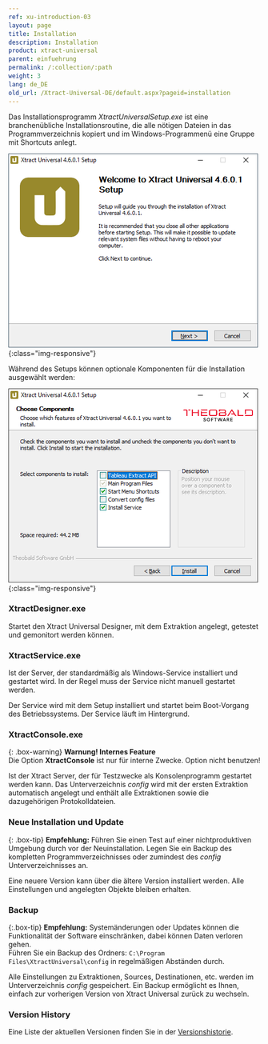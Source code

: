 ```yaml
---
ref: xu-introduction-03
layout: page
title: Installation
description: Installation
product: xtract-universal
parent: einfuehrung
permalink: /:collection/:path
weight: 3
lang: de_DE
old_url: /Xtract-Universal-DE/default.aspx?pageid=installation
---
```


Das Installationsprogramm *XtractUniversalSetup.exe* ist eine branchenübliche Installationsroutine, die alle nötigen Dateien in das Programmverzeichnis kopiert und im Windows-Programmenü eine Gruppe mit Shortcuts anlegt.

![XU-Setup](/img/content/xu/XU_Setup_1.png){:class="img-responsive"}

Während des Setups können optionale Komponenten für die Installation ausgewählt werden:

![XU-Setup](/img/content/xu/XU_Setup_2.png){:class="img-responsive"}

### XtractDesigner.exe 

Startet den Xtract Universal Designer, mit dem Extraktion angelegt, getestet und gemonitort werden können.

### XtractService.exe

Ist der Server, der standardmäßig als Windows-Service installiert und gestartet wird. In der Regel muss der Service nicht manuell gestartet werden. 

Der Service wird mit dem Setup installiert und startet beim Boot-Vorgang des Betriebssystems. Der Service läuft im Hintergrund.

### XtractConsole.exe

{: .box-warning}
**Warnung! Internes Feature**<br>
Die Option **XtractConsole** ist nur für interne Zwecke.
Option nicht benutzen!

Ist der Xtract Server, der für Testzwecke als Konsolenprogramm gestartet werden kann. 
Das Unterverzeichnis *config* wird mit der ersten Extraktion automatisch angelegt und enthält alle Extraktionen sowie die dazugehörigen Protokolldateien. 

### Neue Installation und Update

{: .box-tip}
**Empfehlung:** Führen Sie einen Test auf einer nichtproduktiven Umgebung durch vor der Neuinstallation.
Legen Sie ein Backup des kompletten Programmverzeichnisses oder zumindest des *config* Unterverzeichnisses an. 

Eine neuere Version kann über die ältere Version installiert werden. Alle Einstellungen und angelegten Objekte bleiben erhalten. 


### Backup

{:.box-tip}
**Empfehlung:** Systemänderungen oder Updates können die Funktionalität der Software einschränken, dabei können Daten verloren gehen.<br>
Führen Sie ein Backup des Ordners: `C:\Program Files\XtractUniversal\config` in regelmäßigen Abständen durch.

Alle Einstellungen zu Extraktionen, Sources, Destinationen, etc. werden im Unterverzeichnis *config* gespeichert. 
Ein Backup ermöglicht es Ihnen, einfach zur vorherigen Version von Xtract Universal zurück zu wechseln.

### Version History
Eine Liste der aktuellen Versionen finden Sie in der [Versionshistorie](https://kb.theobald-software.com/version-history/xtract-universal-version-history).
